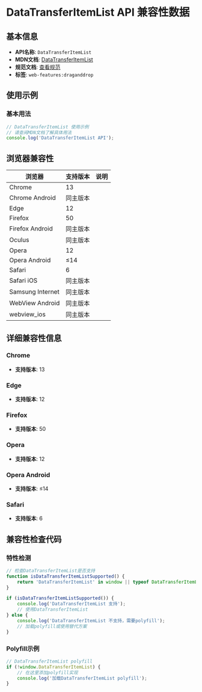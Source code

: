 # DataTransferItemList API 兼容性数据

## 基本信息

- **API名称**: `DataTransferItemList`
- **MDN文档**: [DataTransferItemList](https://developer.mozilla.org/docs/Web/API/DataTransferItemList)
- **规范文档**: [查看规范](https://html.spec.whatwg.org/multipage/dnd.html#the-datatransferitemlist-interface)
- **标签**: `web-features:draganddrop`

## 使用示例

### 基本用法

```javascript
// DataTransferItemList 使用示例
// 请查阅MDN文档了解具体用法
console.log('DataTransferItemList API');
```

## 浏览器兼容性

| 浏览器 | 支持版本 | 说明 |
|--------|----------|------|
| Chrome | 13 |  |
| Chrome Android | 同主版本 |  |
| Edge | 12 |  |
| Firefox | 50 |  |
| Firefox Android | 同主版本 |  |
| Oculus | 同主版本 |  |
| Opera | 12 |  |
| Opera Android | ≤14 |  |
| Safari | 6 |  |
| Safari iOS | 同主版本 |  |
| Samsung Internet | 同主版本 |  |
| WebView Android | 同主版本 |  |
| webview_ios | 同主版本 |  |

## 详细兼容性信息

### Chrome

- **支持版本**: 13

### Edge

- **支持版本**: 12

### Firefox

- **支持版本**: 50

### Opera

- **支持版本**: 12

### Opera Android

- **支持版本**: ≤14

### Safari

- **支持版本**: 6

## 兼容性检查代码

### 特性检测

```javascript
// 检查DataTransferItemList是否支持
function isDataTransferItemListSupported() {
    return 'DataTransferItemList' in window || typeof DataTransferItemList !== 'undefined';
}

if (isDataTransferItemListSupported()) {
    console.log('DataTransferItemList 支持');
    // 使用DataTransferItemList
} else {
    console.log('DataTransferItemList 不支持，需要polyfill');
    // 加载polyfill或使用替代方案
}
```

### Polyfill示例

```javascript
// DataTransferItemList polyfill
if (!window.DataTransferItemList) {
    // 在这里添加polyfill实现
    console.log('加载DataTransferItemList polyfill');
}
```

